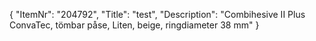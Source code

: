 {
  "ItemNr": "204792",
  "Title": "test",
  "Description": "Combihesive II Plus ConvaTec, tömbar påse, Liten, beige, ringdiameter 38 mm"
}